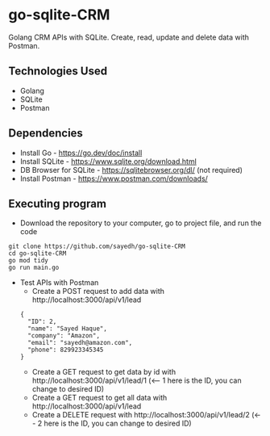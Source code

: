 # go-sqlite-CRM
Golang CRM APIs with SQLite. Create, read, update and delete data with Postman. 


## Technologies Used
* Golang
* SQLite
* Postman


## Dependencies
* Install Go - https://go.dev/doc/install
* Install SQLite - https://www.sqlite.org/download.html
* DB Browser for SQLite - https://sqlitebrowser.org/dl/ (not required)
* Install Postman - https://www.postman.com/downloads/


## Executing program
* Download the repository to your computer, go to project file, and run the code
```
git clone https://github.com/sayedh/go-sqlite-CRM
cd go-sqlite-CRM
go mod tidy
go run main.go
```

* Test APIs with Postman
  * Create a POST request to add data with http://localhost:3000/api/v1/lead
  ```
  {
    "ID": 2,
    "name": "Sayed Haque",
    "company": "Amazon",
    "email": "sayedh@amazon.com",
    "phone": 829923345345
  }
  ```
  * Create a GET request to get data by id with http://localhost:3000/api/v1/lead/1 (<-- 1 here is the ID, you can change to desired ID)
  * Create a GET request to get all data with http://localhost:3000/api/v1/lead
  * Create a DELETE request with http://localhost:3000/api/v1/lead/2 (<-- 2 here is the ID, you can change to desired ID)
